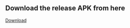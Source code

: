 ## Download the release APK from here

[Download](https://github.com/prateek-dhanuka/stock-management/releases/download/v0.1-beta/app-release.apk)
